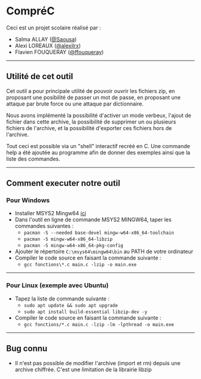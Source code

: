 # CompréC
Ceci est un projet scolaire réalisé par :
- Salma ALLAY ([@Saousa](https://github.com/Saousa))
- Alexi LOREAUX ([@alexilrx](https://github.com/alexilrx))
- Flavien FOUQUERAY ([@ffouqueray](https://github.com/ffouqueray))
--------------
## Utilité de cet outil
Cet outil a pour principale utilité de pouvoir ouvrir les fichiers zip, en proposant une posibilité de passer un mot de passe, en proposant une attaque par brute force ou une attaque par dictionnaire.

Nous avons implémenté la possibilité d'activer un mode verbeux, l'ajout de fichier dans cette archive, la possibilité de supprimer un ou plusieurs fichiers de l'archive, et la possibilité d'exporter ces fichiers hors de l'archive.

Tout ceci est possible via un "shell" interactif recréé en C. Une commande help a été ajoutée au programme afin de donner des exemples ainsi que la liste des commandes.

--------------
## Comment executer notre outil
### Pour Windows
- Installer MSYS2 Mingw64 [ici](https://www.msys2.org/)
- Dans l'outil en ligne de commande MSYS2 MINGW64, taper les commandes suivantes :
  - `pacman -S --needed base-devel mingw-w64-x86_64-toolchain`
  - `pacman -S mingw-w64-x86_64-libzip`
  - `pacman -S mingw-w64-x86_64-pkg-config`
- Ajouter le répertoire `C:\msys64\mingw64\bin` au PATH de votre ordinateur
- Compiler le code source en faisant la commande suivante :
  - `gcc fonctions\*.c main.c -lzip -o main.exe`
---
### Pour Linux (exemple avec Ubuntu)
- Tapez la liste de commande suivante :
  - `sudo apt update && sudo apt upgrade`
  - `sudo apt install build-essential libzip-dev -y`
- Compiler le code source en faisant la commande suivante :
  - `gcc fonctions/*.c main.c -lzip -lm -lpthread -o main.exe`
--------------
## Bug connu 
- Il n'est pas possible de modifier l'archive (import et rm) depuis une archive chiffrée. C'est une limitation de la librairie libzip

